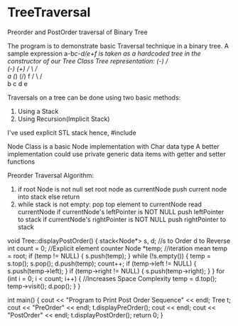 # TreeTraversal
Preorder and PostOrder traversal of Binary Tree

The program is to demonstrate basic Traversal technique in a binary tree.
A sample expression a-b*c-d/e+f is taken as a hardcoded tree in the constructor of our Tree Class
Tree representation:
                   (-)
              /          \
	          (-)          (+)
		       /  \         / \
	        a    (*)    (/)   f
        / \    / \
       b   c  d   e

Traversals on a tree can be done using two basic methods:
1. Using a Stack
2. Using Recursion(Implicit Stack)

I've used explicit STL stack hence,
#include<stack>

Node Class is a basic Node implementation with Char data type
A better implementation could use private generic data items with getter and setter functions

Preorder Traversal Algorithm:

1. if root Node is not null
				set root node as currentNode
				push current node into stack
		else return
2. while stack is not empty:
				pop top element to currentNode
				read currentNode
				if currentNode's leftPointer is NOT NULL
						push leftPointer to stack
				if currentNode's rightPointer is NOT NULL
						push rightPointer to stack
						
				
				


void Tree::displayPostOrder() {
	stack<Node*> s, d;			//s to Order	d to Reverse
	int count = 0;				//Explicit element counter
	Node *temp;					//iteration mean
	temp = root;
	if (temp != NULL) {
		s.push(temp);
	}
	while (!s.empty()) {
		temp = s.top();
		s.pop();
		d.push(temp);
		count++;
		if (temp->left != NULL) {
			s.push(temp->left);
		}
		if (temp->right != NULL) {
			s.push(temp->right);
		}
	}
	for (int i = 0; i < count; i++) {		//Increases Space Complexity
		temp = d.top();
		temp->visit();
		d.pop();
	}
}

int main() {
	cout << "Program to Print Post Order Sequence" << endl;
	Tree t;
	cout << "PreOrder" << endl;
	t.displayPreOrder();
	cout << endl;
	cout << "PostOrder" << endl;
	t.displayPostOrder();
	return 0;
}
